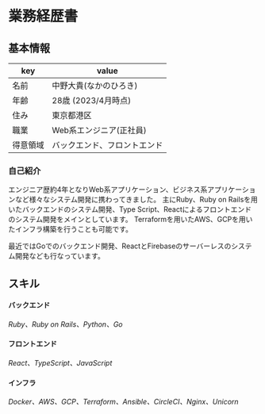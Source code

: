 # 業務経歴書

## 基本情報

|  key  |  value  |
| ---- | ---- |
|  名前  |  中野大貴(なかのひろき) |
| 年齢   | 28歳 (2023/4月時点)  |
| 住み   | 東京都港区  |
| 職業   | Web系エンジニア(正社員)  |
| 得意領域   | バックエンド、フロントエンド  |


### 自己紹介
エンジニア歴約4年となりWeb系アプリケーション、ビジネス系アプリケーションなど様々なシステム開発に携わってきました。
主にRuby、Ruby on Railsを用いたバックエンドのシステム開発、Type Script、Reactによるフロントエンドのシステム開発をメインとしています。
Terraformを用いたAWS、GCPを用いたインフラ構築を行うことも可能です。

最近ではGoでのバックエンド開発、ReactとFirebaseのサーバーレスのシステム開発なども行なっています。

## スキル

#### バックエンド
*Ruby、Ruby on Rails、Python、Go*

#### フロントエンド
*React、TypeScript、JavaScript*

#### インフラ
*Docker、AWS、GCP、Terraform、Ansible、CircleCI、Nginx、Unicorn*
